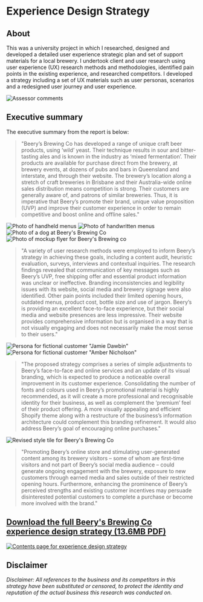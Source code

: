 # Experience Design Strategy

## About
This was a university project in which I researched, designed and developed a detailed user experience strategic plan and set of support materials for a local brewery. I undertook client and user research using user experience (UX) research methods and methodologies, identified pain points in the existing experience, and researched competitors. I developed a strategy including a set of UX materials such as user personas, scenarios and a redesigned user journey and user experience.

![Assessor comments](XD-strategy-report-cover.png)

## Executive summary

The executive summary from the report is below:
> "Beery’s Brewing Co has developed a range of unique craft beer products, using ‘wild’ yeast. Their technique results in sour and bitter-tasting ales and is known in the industry as ‘mixed fermentation’. Their products are available for purchase direct from the brewery, at brewery events, at dozens of pubs and bars in Queensland and interstate, and through their website. The brewery’s location along a stretch of craft breweries in Brisbane and their Australia-wide online sales distribution means competition is strong. Their customers are generally aware of, and patrons of similar breweries. Thus, it is imperative that Beery’s promote their brand, unique value proposition (UVP) and improve their customer experience in order to remain competitive and boost online and offline sales."

![Photo of handheld menus](Beery's-handheld-menus.jpg) ![Photo of handwritten menus](Beery-handwritten-menu.jpg) ![Photo of a dog at Beery's Brewing Co](Beery-dog-friendly.jpg) ![Photo of mockup flyer for Beery's Brewing co](Flyer-mockup.jpg)

> "A variety of user research methods were employed to inform Beery’s strategy in achieving these goals, including a content audit, heuristic evaluation, surveys, interviews and contextual inquiries. The research findings revealed that communication of key messages such as Beery’s UVP, free shipping offer and essential product information was unclear or ineffective. Branding inconsistencies and legibility issues with its website, social media and brewery signage were also identified. Other pain points included their limited opening hours, outdated menus, product cost, bottle size and use of jargon. Beery’s is providing an excellent face-to-face experience, but their social media and website presences are less impressive. Their website provides comprehensive information but is organised in a way that is not visually engaging and does not necessarily make the most sense to their users."

![Persona for fictional customer "Jamie Dawbin"](Beer-enthusiast-Persona-Beery.png) ![Persona for fictional customer "Amber Nicholson"](Non-beer-drinker-Persona-Beery.png)

> "The proposed strategy comprises a series of simple adjustments to Beery’s face-to-face and online services and an update of its visual branding, which is expected to produce a noticeable overall improvement in its customer experience. Consolidating the number of fonts and colours used in Beery’s promotional material is highly recommended, as it will create a more professional and recognisable identity for their business, as well as complement the ‘premium’ feel of their product offering. A more visually appealing and efficient Shopify theme along with a restructure of the business’s information architecture could complement this branding refinement. It would also address Beery’s goal of encouraging online purchases."

![Revised style tile for Beery's Brewing Co](Style-tile.png) 

> "Promoting Beery’s online store and stimulating user-generated content among its brewery visitors – some of whom are first-time visitors and not part of Beery’s social media audience – could generate ongoing engagement with the brewery, exposure to new customers through earned media and sales outside of their restricted opening hours. Furthermore, enhancing the prominence of Beery’s perceived strengths and existing customer incentives may persuade disinterested potential customers to complete a purchase or become more involved with the brand."

## [Download the full Beery's Brewing Co experience design strategy (13.6MB PDF)](Experience-design-strategy-Beerys-Brewing-Co.pdf)

[![Contents page for experience design strategy](XD-strategy-contents-page.png)](Experience-design-strategy-Beerys-Brewing-Co.pdf)

## Disclaimer
_Disclaimer: All references to the business and its competitors in this strategy have been substituted or censored, to protect the identity and reputation of the actual business this research was conducted on._
